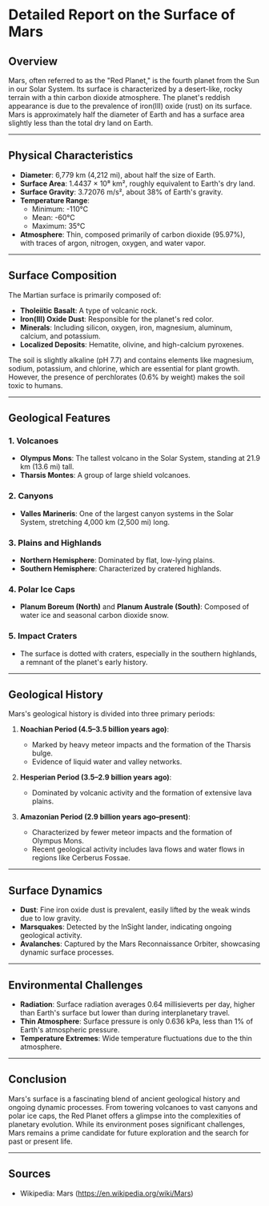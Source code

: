 # Detailed Report on the Surface of Mars

## Overview
Mars, often referred to as the "Red Planet," is the fourth planet from the Sun in our Solar System. Its surface is characterized by a desert-like, rocky terrain with a thin carbon dioxide atmosphere. The planet's reddish appearance is due to the prevalence of iron(III) oxide (rust) on its surface. Mars is approximately half the diameter of Earth and has a surface area slightly less than the total dry land on Earth.

---

## Physical Characteristics
- **Diameter**: 6,779 km (4,212 mi), about half the size of Earth.
- **Surface Area**: 1.4437 × 10⁸ km², roughly equivalent to Earth's dry land.
- **Surface Gravity**: 3.72076 m/s², about 38% of Earth's gravity.
- **Temperature Range**: 
  - Minimum: -110°C
  - Mean: -60°C
  - Maximum: 35°C
- **Atmosphere**: Thin, composed primarily of carbon dioxide (95.97%), with traces of argon, nitrogen, oxygen, and water vapor.

---

## Surface Composition
The Martian surface is primarily composed of:
- **Tholeiitic Basalt**: A type of volcanic rock.
- **Iron(III) Oxide Dust**: Responsible for the planet's red color.
- **Minerals**: Including silicon, oxygen, iron, magnesium, aluminum, calcium, and potassium.
- **Localized Deposits**: Hematite, olivine, and high-calcium pyroxenes.

The soil is slightly alkaline (pH 7.7) and contains elements like magnesium, sodium, potassium, and chlorine, which are essential for plant growth. However, the presence of perchlorates (0.6% by weight) makes the soil toxic to humans.

---

## Geological Features
### 1. **Volcanoes**
- **Olympus Mons**: The tallest volcano in the Solar System, standing at 21.9 km (13.6 mi) tall.
- **Tharsis Montes**: A group of large shield volcanoes.

### 2. **Canyons**
- **Valles Marineris**: One of the largest canyon systems in the Solar System, stretching 4,000 km (2,500 mi) long.

### 3. **Plains and Highlands**
- **Northern Hemisphere**: Dominated by flat, low-lying plains.
- **Southern Hemisphere**: Characterized by cratered highlands.

### 4. **Polar Ice Caps**
- **Planum Boreum (North)** and **Planum Australe (South)**: Composed of water ice and seasonal carbon dioxide snow.

### 5. **Impact Craters**
- The surface is dotted with craters, especially in the southern highlands, a remnant of the planet's early history.

---

## Geological History
Mars's geological history is divided into three primary periods:
1. **Noachian Period (4.5–3.5 billion years ago)**:
   - Marked by heavy meteor impacts and the formation of the Tharsis bulge.
   - Evidence of liquid water and valley networks.

2. **Hesperian Period (3.5–2.9 billion years ago)**:
   - Dominated by volcanic activity and the formation of extensive lava plains.

3. **Amazonian Period (2.9 billion years ago–present)**:
   - Characterized by fewer meteor impacts and the formation of Olympus Mons.
   - Recent geological activity includes lava flows and water flows in regions like Cerberus Fossae.

---

## Surface Dynamics
- **Dust**: Fine iron oxide dust is prevalent, easily lifted by the weak winds due to low gravity.
- **Marsquakes**: Detected by the InSight lander, indicating ongoing geological activity.
- **Avalanches**: Captured by the Mars Reconnaissance Orbiter, showcasing dynamic surface processes.

---

## Environmental Challenges
- **Radiation**: Surface radiation averages 0.64 millisieverts per day, higher than Earth's surface but lower than during interplanetary travel.
- **Thin Atmosphere**: Surface pressure is only 0.636 kPa, less than 1% of Earth's atmospheric pressure.
- **Temperature Extremes**: Wide temperature fluctuations due to the thin atmosphere.

---

## Conclusion
Mars's surface is a fascinating blend of ancient geological history and ongoing dynamic processes. From towering volcanoes to vast canyons and polar ice caps, the Red Planet offers a glimpse into the complexities of planetary evolution. While its environment poses significant challenges, Mars remains a prime candidate for future exploration and the search for past or present life.

---

## Sources
- Wikipedia: Mars (https://en.wikipedia.org/wiki/Mars)